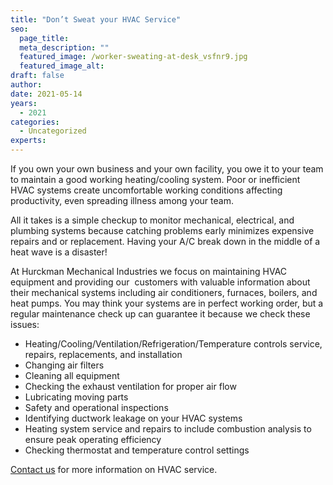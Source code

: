 ```yaml
---
title: "Don’t Sweat your HVAC Service"
seo:
  page_title: 
  meta_description: ""
  featured_image: /worker-sweating-at-desk_vsfnr9.jpg
  featured_image_alt:
draft: false
author:
date: 2021-05-14
years: 
  - 2021
categories:
  - Uncategorized
experts:
---
```


If you own your own business and your own facility, you owe it to your team to maintain a good working heating/cooling system. Poor or inefficient HVAC systems create uncomfortable working conditions affecting productivity, even spreading illness among your team.

All it takes is a simple checkup to monitor mechanical, electrical, and plumbing systems because catching problems early minimizes expensive repairs and or replacement. Having your A/C break down in the middle of a heat wave is a disaster!

At Hurckman Mechanical Industries we focus on maintaining HVAC equipment and providing our  customers with valuable information about their mechanical systems including air conditioners, furnaces, boilers, and heat pumps. You may think your systems are in perfect working order, but a regular maintenance check up can guarantee it because we check these issues:

*   Heating/Cooling/Ventilation/Refrigeration/Temperature controls service, repairs, replacements, and installation
*   Changing air filters
*   Cleaning all equipment
*   Checking the exhaust ventilation for proper air flow
*   Lubricating moving parts
*   Safety and operational inspections
*   Identifying ductwork leakage on your HVAC systems
*   Heating system service and repairs to include combustion analysis to ensure peak operating efficiency
*   Checking thermostat and temperature control settings

[Contact us](/contact/) for more information on HVAC service.